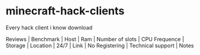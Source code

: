 # minecraft-hack-clients
Every hack client i know download

Reviews | Benchmark | Host | Ram | Number of slots | CPU Frequence | Storage | Location | 24/7 | Link | No Registering | Technical support | Notes 
